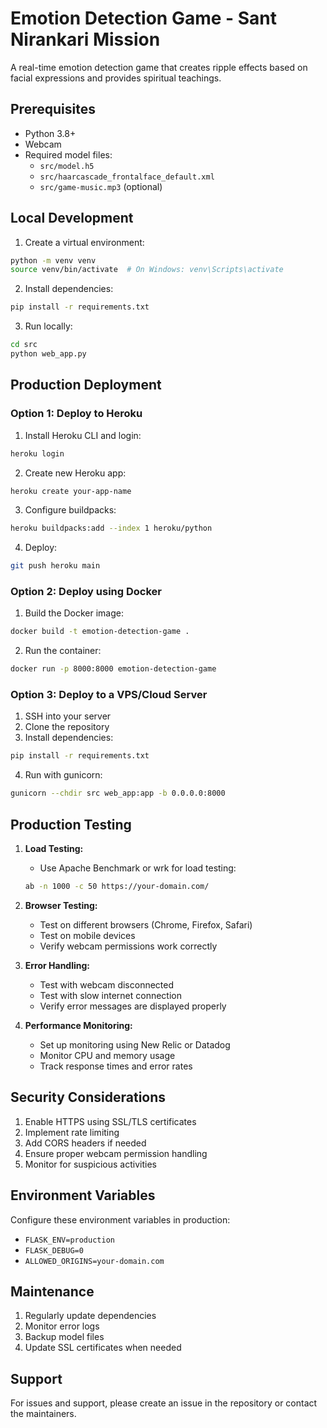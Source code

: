 # Emotion Detection Game - Sant Nirankari Mission

A real-time emotion detection game that creates ripple effects based on facial expressions and provides spiritual teachings.

## Prerequisites

- Python 3.8+
- Webcam
- Required model files:
  - `src/model.h5`
  - `src/haarcascade_frontalface_default.xml`
  - `src/game-music.mp3` (optional)

## Local Development

1. Create a virtual environment:

```bash
python -m venv venv
source venv/bin/activate  # On Windows: venv\Scripts\activate
```

2. Install dependencies:

```bash
pip install -r requirements.txt
```

3. Run locally:

```bash
cd src
python web_app.py
```

## Production Deployment

### Option 1: Deploy to Heroku

1. Install Heroku CLI and login:

```bash
heroku login
```

2. Create new Heroku app:

```bash
heroku create your-app-name
```

3. Configure buildpacks:

```bash
heroku buildpacks:add --index 1 heroku/python
```

4. Deploy:

```bash
git push heroku main
```

### Option 2: Deploy using Docker

1. Build the Docker image:

```bash
docker build -t emotion-detection-game .
```

2. Run the container:

```bash
docker run -p 8000:8000 emotion-detection-game
```

### Option 3: Deploy to a VPS/Cloud Server

1. SSH into your server
2. Clone the repository
3. Install dependencies:

```bash
pip install -r requirements.txt
```

4. Run with gunicorn:

```bash
gunicorn --chdir src web_app:app -b 0.0.0.0:8000
```

## Production Testing

1. **Load Testing:**

   - Use Apache Benchmark or wrk for load testing:

   ```bash
   ab -n 1000 -c 50 https://your-domain.com/
   ```

2. **Browser Testing:**

   - Test on different browsers (Chrome, Firefox, Safari)
   - Test on mobile devices
   - Verify webcam permissions work correctly

3. **Error Handling:**

   - Test with webcam disconnected
   - Test with slow internet connection
   - Verify error messages are displayed properly

4. **Performance Monitoring:**
   - Set up monitoring using New Relic or Datadog
   - Monitor CPU and memory usage
   - Track response times and error rates

## Security Considerations

1. Enable HTTPS using SSL/TLS certificates
2. Implement rate limiting
3. Add CORS headers if needed
4. Ensure proper webcam permission handling
5. Monitor for suspicious activities

## Environment Variables

Configure these environment variables in production:

- `FLASK_ENV=production`
- `FLASK_DEBUG=0`
- `ALLOWED_ORIGINS=your-domain.com`

## Maintenance

1. Regularly update dependencies
2. Monitor error logs
3. Backup model files
4. Update SSL certificates when needed

## Support

For issues and support, please create an issue in the repository or contact the maintainers.
